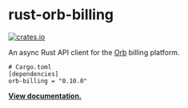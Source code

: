 # rust-orb-billing

[![crates.io](https://img.shields.io/crates/v/orb-billing.svg)](https://crates.io/crates/orb-billing)

An async Rust API client for the [Orb] billing platform.

```
# Cargo.toml
[dependencies]
orb-billing = "0.10.0"
```

**[View documentation.](https://docs.rs/orb-billing/0.10.0)**

[Orb]: https://withorb.com
